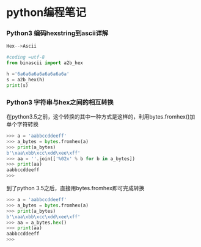 # python编程笔记

 

### Python3 编码hexstring到ascii详解
~~~ python
Hex-->Ascii

#coding =utf-8
from binascii import a2b_hex

h ='6a6a6a6a6a6a6a6a6a'
s = a2b_hex(h)
print(s)
~~~

### Python3 字符串与hex之间的相互转换
在python3.5之前，这个转换的其中一种方式是这样的，利用bytes.fromhex()加单个字符转换
~~~ python
>>> a = 'aabbccddeeff'
>>> a_bytes = bytes.fromhex(a)
>>> print(a_bytes)
b'\xaa\xbb\xcc\xdd\xee\xff'
>>> aa = ''.join(['%02x' % b for b in a_bytes])
>>> print(aa)
aabbccddeeff
>>>
~~~
到了python 3.5之后，直接用bytes.fromhex即可完成转换

~~~ python
>>> a = 'aabbccddeeff'
>>> a_bytes = bytes.fromhex(a)
>>> print(a_bytes)
b'\xaa\xbb\xcc\xdd\xee\xff'
>>> aa = a_bytes.hex()
>>> print(aa)
aabbccddeeff
>>>
~~~



